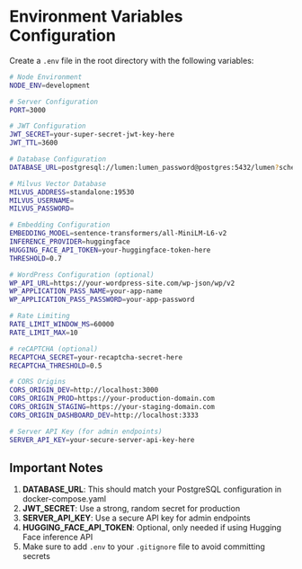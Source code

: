 # Environment Variables Configuration

Create a `.env` file in the root directory with the following variables:

```bash
# Node Environment
NODE_ENV=development

# Server Configuration
PORT=3000

# JWT Configuration
JWT_SECRET=your-super-secret-jwt-key-here
JWT_TTL=3600

# Database Configuration
DATABASE_URL=postgresql://lumen:lumen_password@postgres:5432/lumen?schema=public

# Milvus Vector Database
MILVUS_ADDRESS=standalone:19530
MILVUS_USERNAME=
MILVUS_PASSWORD=

# Embedding Configuration
EMBEDDING_MODEL=sentence-transformers/all-MiniLM-L6-v2
INFERENCE_PROVIDER=huggingface
HUGGING_FACE_API_TOKEN=your-huggingface-token-here
THRESHOLD=0.7

# WordPress Configuration (optional)
WP_API_URL=https://your-wordpress-site.com/wp-json/wp/v2
WP_APPLICATION_PASS_NAME=your-app-name
WP_APPLICATION_PASS_PASSWORD=your-app-password

# Rate Limiting
RATE_LIMIT_WINDOW_MS=60000
RATE_LIMIT_MAX=10

# reCAPTCHA (optional)
RECAPTCHA_SECRET=your-recaptcha-secret-here
RECAPTCHA_THRESHOLD=0.5

# CORS Origins
CORS_ORIGIN_DEV=http://localhost:3000
CORS_ORIGIN_PROD=https://your-production-domain.com
CORS_ORIGIN_STAGING=https://your-staging-domain.com
CORS_ORIGIN_DASHBOARD_DEV=http://localhost:3333

# Server API Key (for admin endpoints)
SERVER_API_KEY=your-secure-server-api-key-here
```

## Important Notes

1. **DATABASE_URL**: This should match your PostgreSQL configuration in docker-compose.yaml
2. **JWT_SECRET**: Use a strong, random secret for production
3. **SERVER_API_KEY**: Use a secure API key for admin endpoints
4. **HUGGING_FACE_API_TOKEN**: Optional, only needed if using Hugging Face inference API
5. Make sure to add `.env` to your `.gitignore` file to avoid committing secrets 